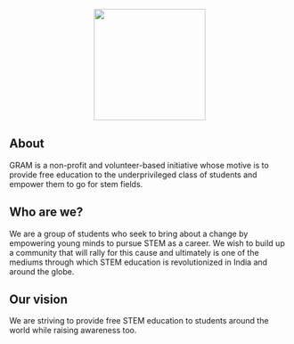 <p align=center> <img src="https://gramoly.org/static/images/GRAMOLY.svg" width="200"> </p>

## About
GRAM is a non-profit and volunteer-based initiative whose motive is to provide free education to the underprivileged class of students and empower them to go for stem fields.
## Who are we?
We are a group of students who seek to bring about a change by empowering young minds to pursue STEM as a career. We wish to build up a community that will rally for this cause and ultimately is one of the mediums through which STEM education is revolutionized in India and around the globe.
## Our vision
We are striving to provide free STEM education to students around the world while raising awareness too.



